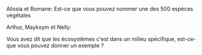 Alissia et Romane:
Est-ce que vous pouvez nommer une des 500 espèces végétales

Arthur, Mayksym et Nelly:

Vous avez dit que les écosystèmes c'est dans un milieu spécifique, est-ce-que vous pouvez donner un exemple ? 